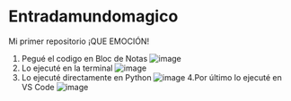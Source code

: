 # Entradamundomagico
Mi primer repositorio ¡QUE EMOCIÓN!
1. Pegué el codigo en Bloc de Notas
   ![image](https://github.com/mvarelau/Entradamundomagico/assets/141885396/be81818f-6d32-4a83-9535-707f1bdc991f)
2. Lo ejecuté en la terminal
   ![image](https://github.com/mvarelau/Entradamundomagico/assets/141885396/17e6a909-5832-4210-923f-848afcb7e373)
3. Lo ejecuté directamente en Python
   ![image](https://github.com/mvarelau/Entradamundomagico/assets/141885396/0cd5f628-faac-4227-b063-2577363b757c)
4.Por último lo ejecuté en VS Code
![image](https://github.com/mvarelau/Entradamundomagico/assets/141885396/0a817963-bde7-4b3a-9636-2bca67ab4167)







